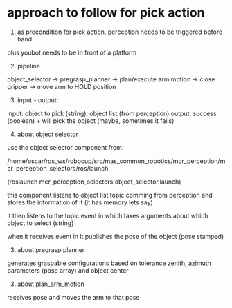 approach to follow for pick action
==================================

1. as precondition for pick action, perception needs to be triggered before hand

plus youbot needs to be in front of a platform

2. pipeline

object_selector -> pregrasp_planner -> plan/execute arm motion -> close gripper -> move arm to HOLD position

3. input - output:

input: object to pick (string), object list (from perception)
output: success (boolean) + will pick the object (maybe, sometimes it fails)

4. about object selector

use the object selector component from:

/home/oscar/ros_ws/robocup/src/mas_common_robotics/mcr_perception/mcr_perception_selectors/ros/launch

(roslaunch mcr_perception_selectors object_selector.launch)

this component listens to object list topic comming from perception and stores the information of it (it has memory lets say)

it then listens to the topic event in which takes arguments about which object to select (string)

when it receives event in it publishes the pose of the object (pose stamped)

3. about pregrasp planner

generates graspable configurations based on tolerance zenith, azimuth parameters (pose array) and object center

3. about plan_arm_motion

receives pose and moves the arm to that pose
